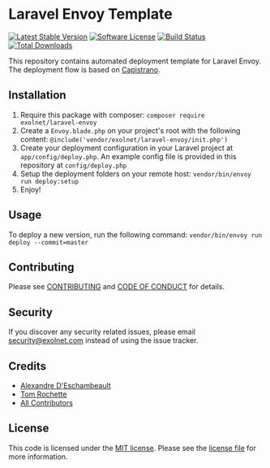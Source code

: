 # Laravel Envoy Template

[![Latest Stable Version](https://poser.pugx.org/eXolnet/laravel-envoy/v/stable?format=flat-square)](https://packagist.org/packages/eXolnet/laravel-envoy)
[![Software License](https://img.shields.io/badge/license-MIT-brightgreen.svg?style=flat-square)](LICENSE.md)
[![Build Status](https://img.shields.io/travis/eXolnet/laravel-envoy/master.svg?style=flat-square)](https://travis-ci.org/eXolnet/laravel-envoy)
[![Total Downloads](https://img.shields.io/packagist/dt/eXolnet/laravel-envoy.svg?style=flat-square)](https://packagist.org/packages/eXolnet/laravel-envoy)

This repository contains automated deployment template for Laravel Envoy. The deployment flow is based on [Capistrano](http://capistranorb.com/).

## Installation

1. Require this package with composer: `composer require exolnet/laravel-envoy`
2. Create a `Envoy.blade.php` on your project's root with the following content: `@include('vendor/exolnet/laravel-envoy/init.php')`
3. Create your deployment configuration in your Laravel project at `app/config/deploy.php`. An example config file is provided in this repository at `config/deploy.php`
4. Setup the deployment folders on your remote host: `vendor/bin/envoy run deploy:setup`
5. Enjoy!

## Usage

To deploy a new version, run the following command: `vendor/bin/envoy run deploy --commit=master`

## Contributing

Please see [CONTRIBUTING](CONTRIBUTING.md) and [CODE OF CONDUCT](CODE_OF_CONDUCT.md) for details.

## Security

If you discover any security related issues, please email security@exolnet.com instead of using the issue tracker.

## Credits

- [Alexandre D'Eschambeault](https://github.com/xel1045)
- [Tom Rochette](https://github.com/tomzx)
- [All Contributors](../../contributors)

## License

This code is licensed under the [MIT license](http://choosealicense.com/licenses/mit/). 
Please see the [license file](LICENSE) for more information.
